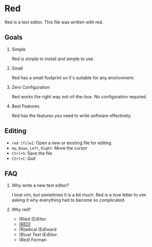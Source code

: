 # Red

Red is a text editor. This file was written with red.

## Goals

1. Simple

   Red is simple to install and simple to use.

2. Small

   Red has a small footprint so it's suitable for any environment.

3. Zero Configuration

   Red works the right way out-of-the-box. No configuration required.

4. Best Features

   Red has the features you need to write software effectively.

## Editing

- `red [file]`: Open a new or existing file for editing
- `Up`, `Down`, `Left`, `Right`: Move the cursor
- `Ctrl+S`: Save the file
- `Ctrl+C`: Quit

## FAQ

1. Why write a new text editor?

   I love vim, but sometimes it is a bit much. Red is a love letter to vim
   asking it why everything had to become so complicated.

2. Why red?

   - (R)ed (Ed)itor
   - [(RED)](https://www.red.org/donate)
   - (R)adical (Ed)ward
   - (R)ust Text (Ed)itor
   - (Red) Forman
